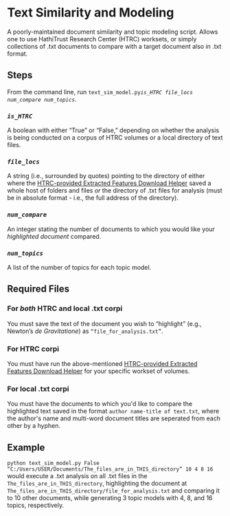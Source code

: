 # Text Similarity and Modeling
A poorly-maintained document similarity and topic modeling script. Allows one to use HathiTrust Research Center (HTRC) worksets, or simply collections of .txt documents to compare with a target document also in .txt format.

## Steps
From the command line, run `text_sim_model.py`_`is_HTRC file_locs num_compare num_topics`_.
### _`is_HTRC`_
A boolean with either “True” or “False,” depending on whether the analysis is being conducted on a corpus of HTRC volumes or a local directory of text files.
### _`file_locs`_
A string (i.e., surrounded by quotes) pointing to the directory of either where the [HTRC-provided Extracted Features Download Helper](https://analytics.hathitrust.org/algorithms) saved a whole host of folders and files _or_ the directory of .txt files for analysis (must be in absolute format - i.e., the full address of the directory).
### _`num_compare`_
An integer stating the number of documents to which you would like your _highlighted document_ compared.
### _`num_topics`_
A list of the number of topics for each topic model.

## Required Files
### For _both_ HTRC and local .txt corpi
You must save the text of the document you wish to “highlight” (e.g., Newton’s _de Gravitatione_) as `“file_for_analysis.txt”`.
### For HTRC corpi
You must have run the above-mentioned [HTRC-provided Extracted Features Download Helper](https://analytics.hathitrust.org/algorithms) for your specific workset of volumes.
### For local .txt corpi
You must have the documents to which you'd like to compare the highlighted text saved in the format `author name-title of text.txt`, where the author's name and multi-word document titles are seperated from each other by a hyphen.

## Example
`python text_sim_model.py False “C:/Users/USER/Documents/The_files_are_in_THIS_directory” 10 4 8 16` would execute a .txt analysis on all .txt files in the `The_files_are_in_THIS_directory`, highlighting the document at `The_files_are_in_THIS_directory/file_for_analysis.txt` and comparing it to 10 other documents, while generating 3 topic models with 4, 8, and 16 topics, respectively.
